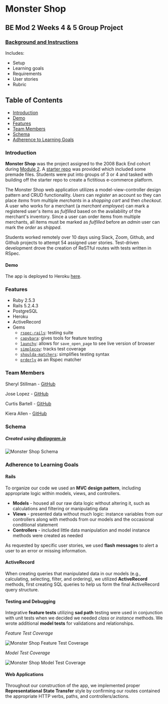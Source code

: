 # Monster Shop
## BE Mod 2 Weeks 4 & 5 Group Project
### [Background and Instructions](https://github.com/turingschool-examples/monster_shop_2005#background-and-description)<br>
Includes:
- Setup
- Learning goals
- Requirements
- User stories
- Rubric

## Table of Contents
- [Introduction](#introduction)
- [Demo](#demo)
- [Features](#features)
- [Team Members](#team-members)
- [Schema](#schema)
- [Adherence to Learning Goals](#adherence-to-learning-goals)

### Introduction

__Monster Shop__ was the project assigned to the 2008 Back End cohort during [Module 2](https://backend.turing.io/module2/). A [starter repo](https://github.com/turingschool-examples/monster_shop_2005) was provided which included some premade files. Students were put into groups of 3 or 4 and tasked with building off the starter repo to create a fictitious e-commerce platform.

The Monster Shop web application utilizes a model-view-controller design pattern and CRUD functionality. _Users_ can _register_ an account so they can place _items_ from multiple _merchants_ in a _shopping cart_ and then _checkout_. A user who works for a merchant (a _merchant employee_) can mark a registered user's items as _fulfilled_ based on the availability of the merchant's inventory. Since a user can order items from multiple merchants, all items must be marked as _fulfilled_ before an _admin_ user can mark the _order_ as _shipped_.

Students worked remotely over 10 days using Slack, Zoom, Github, and Github projects to attempt 54 assigned user stories. Test-driven development drove the creation of ReSTful routes with tests written in RSpec.

#### Demo
The app is deployed to Heroku [here](https://gentle-temple-14305.herokuapp.com/).

### Features
- Ruby 2.5.3
- Rails 5.2.4.3
- PostgreSQL
- Heroku
- ActiveRecord
- Gems
    - [`rspec-rails`](https://github.com/rspec/rspec-rails): testing suite
    - [`capybara`](https://github.com/teamcapybara/capybara): gives tools for feature testing
    - [`launchy`](http://www.launchy.net/): allows for `save_open_page` to see live version of browser
    - [`simplecov`](https://github.com/simplecov-ruby/simplecov): tracks test coverage
    - [`shoulda-matchers`](https://github.com/thoughtbot/shoulda-matchers): simplifies testing syntax
    - [`orderly`](https://github.com/jmondo/orderly) as an Rspec matcher

### Team Members

Sheryl Stillman - [GitHub](https://github.com/stillsheryl)

Jose Lopez - [GitHub](https://github.com/JoseLopez235)

Curtis Bartell - [GitHub](https://github.com/c-bartell)

Kiera Allen - [GitHub](https://github.com/KieraAllen)

### Schema
##### Created using [dbdiagram.io](https://dbdiagram.io/home)
![Monster Shop Schema](https://user-images.githubusercontent.com/46658858/98312807-b4db7e00-1f8f-11eb-803b-0271ccfe66a9.png)

### Adherence to Learning Goals

#### Rails

To organize our code we used an **MVC design pattern**, including appropriate logic within models, views, and controllers.
- **Models** - housed all our raw data logic without altering it, such as calculations and filtering or manipulating data
- **Views** - presented data without much logic: instance variables from our controllers along with methods from our models and the occasional conditional statement
- **Controllers** - included little data manipulation and model instance methods were created as needed

As requested by specific user stories, we used **flash messages** to alert a user to an error or missing information.

#### ActiveRecord

When creating queries that manipulated data in our models (e.g., calculating, selecting, filter, and ordering), we utilized **ActiveRecord** methods, first creating SQL queries to help us form the final ActiveRecord query structure.

#### Testing and Debugging

Integrative **feature tests** utilizing **sad path** testing were used in conjunction with unit tests when we decided we needed _class_ or _instance_ methods. We wrote additional **model tests** for validations and relationships.

_Feature Test Coverage_

![Monster Shop Feature Test Coverage](https://user-images.githubusercontent.com/46658858/98319931-13f4bf00-1f9f-11eb-83a2-98ba18d2dc0a.png)

_Model Test Coverage_

![Monster Shop Model Test Coverage](https://user-images.githubusercontent.com/46658858/98319803-ca0bd900-1f9e-11eb-9893-c3bb3f386892.png)

#### Web Applications

Throughout our construction of the app, we implemented proper **Representational State Transfer** style by confirming our routes contained the appropriate HTTP verbs, paths, and controllers/actions.
